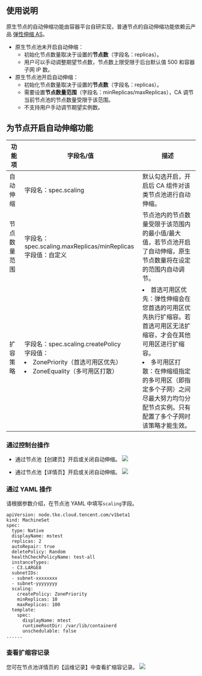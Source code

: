 
## 使用说明
原生节点的自动伸缩功能由容器平台自研实现，普通节点的自动伸缩功能依赖云产品 [弹性伸缩 AS](https://cloud.tencent.com/document/product/377)。
- 原生节点池未开启自动伸缩：
	- 初始化节点数量取决于设置的**节点数**（字段名：replicas）。
	- 用户可以手动调整期望节点数，节点数上限受限于后台默认值 500 和容器子网 IP 数。
- 原生节点池开启自动伸缩：
	- 初始化节点数量取决于设置的**节点数**（字段名：replicas）。
	- 需要设置**节点数量范围**（字段名：minReplicas/maxReplicas），CA 调节当前节点池的节点数量受限于该范围。
	- 不支持用户手动调节期望实例数。

## 为节点开启自动伸缩功能

| 功能项       | 字段名/值                                                    | 描述                                                         |
| ------------ | ------------------------------------------------------------ | ------------------------------------------------------------ |
| 自动伸缩     | 字段名：spec.scaling                                         | 默认勾选开启，开启后 CA 组件对该类节点池进行自动伸缩。       |
| 节点数量范围 | 字段名：spec.scaling.maxReplicas/minReplicas<br>字段值：自定义 | 节点池内的节点数量受限于该范围内的最小值/最大值，若节点池开启了自动伸缩，原生节点数量将在设定的范围内自动调节。 |
| 扩容策略     | 字段名：spec.scaling.createPolicy<br>字段值：<li>ZonePriority（首选可用区优先） <li>ZoneEquality（多可用区打散） | <li>首选可用区优先：弹性伸缩会在您首选的可用区优先执行扩缩容。若首选可用区无法扩缩容，才会在其他可用区进行扩缩容。<li>多可用区打散：在伸缩组指定的多可用区（即指定多个子网）之间尽最大努力均匀分配节点实例。只有配置了多个子网时该策略才能生效。 |

### 通过控制台操作
- 通过节点池【创建页】开启或关闭自动伸缩。
![](https://qcloudimg.tencent-cloud.cn/raw/27744b1194be94a491ed20e7acad50a0.png)

- 通过节点池【详情页】开启或关闭自动伸缩。
![](https://qcloudimg.tencent-cloud.cn/raw/dee050903bda77224fae77a2d4774869.png)

### 通过 YAML 操作
请根据参数介绍，在节点池 YAML 中填写`scaling`字段。

```
apiVersion: node.tke.cloud.tencent.com/v1beta1
kind: MachineSet
spec:
  type: Native
  displayName: mstest
  replicas: 2
  autoRepair: true
  deletePolicy: Random
  healthCheckPolicyName: test-all
  instanceTypes:
  - C3.LARGE8
  subnetIDs:
  - subnet-xxxxxxxx
  - subnet-yyyyyyyy
  scaling:
    createPolicy: ZonePriority
    minReplicas: 10
    maxReplicas: 100
  template:
    spec:
      displayName: mtest
      runtimeRootDir: /var/lib/containerd
      unschedulable: false
......

```

### 查看扩缩容记录
您可在节点池详情页的【运维记录】中查看扩缩容记录。
![](https://qcloudimg.tencent-cloud.cn/raw/8ea84493ab69f4c9ed55de00195ff2d3.png)

